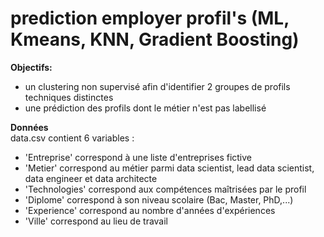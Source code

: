 # prediction employer profil's (ML, Kmeans, KNN, Gradient Boosting) 

**Objectifs:**
- un clustering non supervisé afin d'identifier 2 groupes de profils techniques distinctes
- une prédiction des profils dont le métier n'est pas labellisé  

**Données**  
data.csv contient 6 variables : 
- 'Entreprise' correspond à une liste d'entreprises fictive 
- 'Metier' correspond au métier parmi data scientist, lead data scientist, data engineer et data architecte 
- 'Technologies' correspond aux compétences maîtrisées par le profil 
- 'Diplome' correspond à son niveau scolaire (Bac, Master, PhD,...) 
- 'Experience' correspond au nombre d'années d'expériences 
- 'Ville' correspond au lieu de travail
